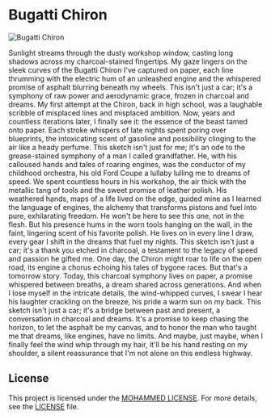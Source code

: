 # Bugatti Chiron

![Bugatti Chiron](https://github.com/tech-moh-logy/Visual-Arts/assets/132733865/b5ea8b1e-9acd-4ad5-b15d-05ff38e1fce1)

Sunlight streams through the dusty workshop window, casting long shadows across my charcoal-stained fingertips. My gaze lingers on the sleek curves of the Bugatti Chiron I've captured on paper, each line thrumming with the electric hum of an unleashed engine and the whispered promise of asphalt blurring beneath my wheels. This isn't just a car; it's a symphony of raw power and aerodynamic grace, frozen in charcoal and dreams. My first attempt at the Chiron, back in high school, was a laughable scribble of misplaced lines and misplaced ambition. Now, years and countless iterations later, I finally see it: the essence of the beast tamed onto paper. Each stroke whispers of late nights spent poring over blueprints, the intoxicating scent of gasoline and possibility clinging to the air like a heady perfume. This sketch isn't just for me; it's an ode to the grease-stained symphony of a man I called grandfather. He, with his calloused hands and tales of roaring engines, was the conductor of my childhood orchestra, his old Ford Coupe a lullaby lulling me to dreams of speed. We spent countless hours in his workshop, the air thick with the metallic tang of tools and the sweet promise of leather polish. His weathered hands, maps of a life lived on the edge, guided mine as I learned the language of engines, the alchemy that transforms pistons and fuel into pure, exhilarating freedom. He won't be here to see this one, not in the flesh. But his presence hums in the worn tools hanging on the wall, in the faint, lingering scent of his favorite polish. He lives on in every line I draw, every gear I shift in the dreams that fuel my nights. This sketch isn't just a car; it's a thank you etched in charcoal, a testament to the legacy of speed and passion he gifted me. One day, the Chiron might roar to life on the open road, its engine a chorus echoing his tales of bygone races. But that's a tomorrow story. Today, this charcoal symphony lives on paper, a promise whispered between breaths, a dream shared across generations. And when I lose myself in the intricate details, the wind-whipped curves, I swear I hear his laughter crackling on the breeze, his pride a warm sun on my back. This sketch isn't just a car; it's a bridge between past and present, a conversation in charcoal and dreams. It's a promise to keep chasing the horizon, to let the asphalt be my canvas, and to honor the man who taught me that dreams, like engines, have no limits. And maybe, just maybe, when I finally feel the wind whip through my hair, it'll be his hand resting on my shoulder, a silent reassurance that I'm not alone on this endless highway.

## License

This project is licensed under the [MOHAMMED LICENSE](https://github.com/tech-moh-logy/MOHAMMED-License/blob/main/README.md). For more details, see the [LICENSE](https://github.com/tech-moh-logy/MOHAMMED-License/blob/main/README.md) file.
